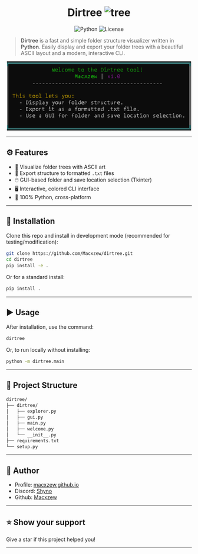 <h1 align="center">Dirtree <img src="src/icon.ico" width="38px" alt="tree"/></h1>

<p align="center">
    <img alt="Python" src="https://img.shields.io/badge/python-3.9+-blue?logo=python">
    <img alt="License" src="https://img.shields.io/badge/License-MIT-green.svg" />
</p>

> **Dirtree** is a fast and simple folder structure visualizer written in **Python**. Easily display and export your folder trees with a beautiful ASCII layout and a modern, interactive CLI.

<p align="center"><img alt="Preview" src="src/preview.png" width="500"/></p>


---

## ⚙️ Features

- 🌲 Visualize folder trees with ASCII art
- 📝 Export structure to formatted `.txt` files
- 🖱️ GUI-based folder and save location selection (Tkinter)
- 🖥️ Interactive, colored CLI interface
- 🐍 100% Python, cross-platform

---

## 🚀 Installation

Clone this repo and install in development mode (recommended for testing/modification):

```bash
git clone https://github.com/Macxzew/dirtree.git
cd dirtree
pip install -e .
```

Or for a standard install:

```bash
pip install .
```

---

## ▶️ Usage

After installation, use the command:

```bash
dirtree
```

Or, to run locally without installing:

```bash
python -m dirtree.main
```

---

## 📁 Project Structure

```
dirtree/
├── dirtree/
│   ├── explorer.py
│   ├── gui.py
│   ├── main.py
│   ├── welcome.py
│   └── __init__.py
├── requirements.txt
└── setup.py
```

---

## 👤 Author

- Profile: [macxzew.github.io](https://macxzew.github.io)
- Discord: [Shyno](https://discord.gg/YT7gU4FDkY)
- Github: [Macxzew](https://github.com/Macxzew)

---

## ⭐️ Show your support

Give a star if this project helped you!

---
